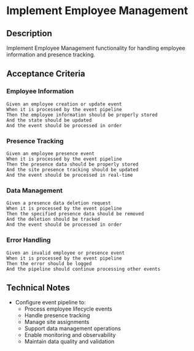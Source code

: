 # Implement Employee Management

## Description
Implement Employee Management functionality for handling employee information and presence tracking.

## Acceptance Criteria

### Employee Information
```gherkin
Given an employee creation or update event
When it is processed by the event pipeline
Then the employee information should be properly stored
And the state should be updated
And the event should be processed in order
```

### Presence Tracking
```gherkin
Given an employee presence event
When it is processed by the event pipeline
Then the presence data should be properly stored
And the site presence tracking should be updated
And the event should be processed in real-time
```

### Data Management
```gherkin
Given a presence data deletion request
When it is processed by the event pipeline
Then the specified presence data should be removed
And the deletion should be tracked
And the event should be processed in order
```

### Error Handling
```gherkin
Given an invalid employee or presence event
When it is processed by the event pipeline
Then the error should be logged
And the pipeline should continue processing other events
```

## Technical Notes
- Configure event pipeline to:
  - Process employee lifecycle events
  - Handle presence tracking
  - Manage site assignments
  - Support data management operations
  - Enable monitoring and observability
  - Maintain data quality and validation 